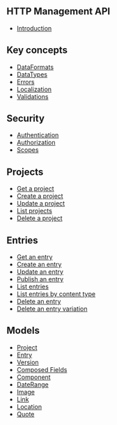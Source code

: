 ## HTTP Management API

* [Introduction](/README.md)

## Key concepts

* [DataFormats](/key-concepts/data-formats.md)
* [DataTypes](/key-concepts/data-types.md)
* [Errors](/key-concepts/errors.md)
* [Localization](/key-concepts/localization.md)
* [Validations](/key-concepts/validations.md)

## Security

* [Authentication](security/authentication.md)
* [Authorization](security/authorization.md)
* [Scopes](security/scopes.md)

## Projects

* [Get a project](/projects/get-a-project.md)
* [Create a project](/projects/create-a-project.md)
* [Update a project](/projects/update-a-project.md)
* [List projects](/projects/list-projects.md)
* [Delete a project](/projects/delete-a-project.md)

<!-- ## Content Types
* [Get a content type](/key-concepts/content-types.md#get-a-content-type)
* [Create a content type](/key-concepts/content-types.md#create-a-content-type)
* [Update a content type](/key-concepts/content-types.md#update-a-content-type)
* [Publish a content type](/key-concepts/content-types.md#publish-a-content-type)
* [List content types](/key-concepts/content-types.md#list-content-types)
* [Delete a content type](/key-concepts/content-types.md#delete-a-content-type)
* [Add a component to a content type](/key-concepts/content-types.md#add-a-component-to-a-content-type) -->

<!-- ## ## Components
* [Get a component](/key-concepts/components.md#get-a-component)
* [Create a component](/key-concepts/components.md#create-a-component)
* [Update a component](/key-concepts/components.md#update-a-component)
* [Publish a component](/key-concepts/components.md#publish-a-component)
* [Delete a component](/key-concepts/components.md#delete-a-component) -->

## Entries

* [Get an entry](/entries/get-an-entry.md)
* [Create an entry](/entries/create-an-entry.md)
* [Update an entry](/entries/update-an-entry.md)
* [Publish an entry](/entries/publish-an-entry.md)
* [List entries](/entries/list-entries.md)
* [List entries by content type](/entries/list-entries-by-content-type.md)
* [Delete an entry](/entries/delete-an-entry.md)
* [Delete an entry variation](/entries/delete-an-entry-variation.md)

<!--
## Roles

* [Get a role](/roles/get-a-role.md)
* [Create a role](/roles/create-a-role.md)
* [Update a role](/roles/update-a-role.md)
* [List roles](/roles/list-roles.md)
* [Delete a role](/roles/delete-a-role.md)

## Permissions

* [Get permissions for a resource](/permissions/get-permissions-for-a-resource.md)
-->
## Models

* [Project](/model/project.md)
* [Entry](/model/entry.md)
* [Version](/model/version.md)
* [Composed Fields](/model/composed.md)
* [Component](/model/component.md)
* [DateRange](/model/date-range.md)
* [Image](/model/image.md)
* [Link](/model/link.md)
* [Location](/model/location.md)
* [Quote](/model/quote.md)

<!--* [Role](/model/role.md)
 * [Content type](/model/content-type.md) -->